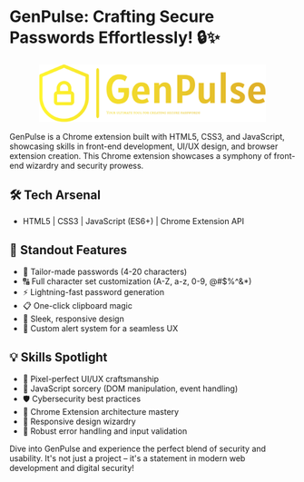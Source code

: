 # GenPulse: Crafting Secure Passwords Effortlessly! 🔒✨

<p align="center">
  <img src="logonb.png" alt="GenPulse Logo" width="400"/>
</p>

GenPulse is a Chrome extension built with HTML5, CSS3, and JavaScript, showcasing skills in front-end development, UI/UX design, and browser extension creation.  This Chrome extension showcases a symphony of front-end wizardry and security prowess.

## 🛠️ Tech Arsenal
- HTML5 | CSS3 | JavaScript (ES6+) | Chrome Extension API

## 🌟 Standout Features
- 🔢 Tailor-made passwords (4-20 characters)
- 🔠 Full character set customization (A-Z, a-z, 0-9, @#$%^&*)
- ⚡ Lightning-fast password generation
- 📋 One-click clipboard magic
- 📱 Sleek, responsive design
- 🚨 Custom alert system for a seamless UX

## 💡 Skills Spotlight
- 🎨 Pixel-perfect UI/UX craftsmanship
- 🧠 JavaScript sorcery (DOM manipulation, event handling)
- 🛡️ Cybersecurity best practices
- 🧩 Chrome Extension architecture mastery
- 📐 Responsive design wizardry
- 🐞 Robust error handling and input validation

Dive into GenPulse and experience the perfect blend of security and usability. It's not just a project – it's a statement in modern web development and digital security!
